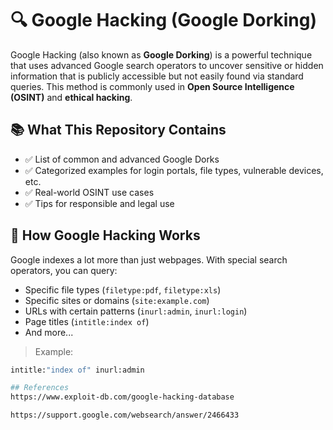 # 🔍 Google Hacking (Google Dorking)

Google Hacking (also known as **Google Dorking**) is a powerful technique that uses advanced Google search operators to uncover sensitive or hidden information that is publicly accessible but not easily found via standard queries. This method is commonly used in **Open Source Intelligence (OSINT)** and **ethical hacking**.

## 📚 What This Repository Contains

- ✅ List of common and advanced Google Dorks  
- ✅ Categorized examples for login portals, file types, vulnerable devices, etc.  
- ✅ Real-world OSINT use cases  
- ✅ Tips for responsible and legal use  

## 🧠 How Google Hacking Works

Google indexes a lot more than just webpages. With special search operators, you can query:

- Specific file types (`filetype:pdf`, `filetype:xls`)
- Specific sites or domains (`site:example.com`)
- URLs with certain patterns (`inurl:admin`, `inurl:login`)
- Page titles (`intitle:index of`)
- And more...

> Example:
```bash
intitle:"index of" inurl:admin

## References 
https://www.exploit-db.com/google-hacking-database

https://support.google.com/websearch/answer/2466433
